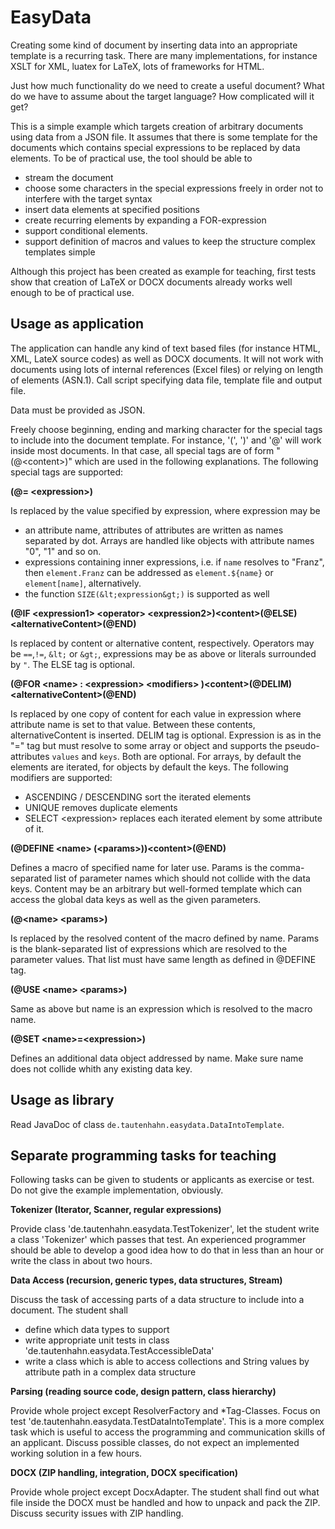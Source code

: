 # EasyData

Creating some kind of document by inserting data into an appropriate template is a recurring task. There
are many implementations, for instance XSLT for XML, luatex for LaTeX, lots of frameworks for HTML.

Just how much functionality do we need to create a useful document? What do we have to assume about the
target language? How complicated will it get?

This is a simple example which targets creation of arbitrary documents using data from a JSON file.
It assumes that there is some template for the documents which contains special expressions to be replaced by data elements.
To be of practical use, the tool should be able to

- stream the document
- choose some characters in the special expressions freely in order not to interfere with the target syntax
- insert data elements at specified positions
- create recurring elements by expanding a FOR-expression
- support conditional elements.
- support definition of macros and values to keep the structure complex templates simple 

Although this project has been created as example for teaching,
first tests show that creation of LaTeX or DOCX documents already works well enough to be of practical use.

## Usage as application
The application can handle any kind of text based files (for instance HTML, XML, LateX source codes) as well as DOCX documents.
It will not work with documents using lots of internal references (Excel files) or relying on length of elements (ASN.1). Call script
specifying data file, template file and output file.

Data must be provided as JSON.

Freely choose beginning, ending and marking character for the special tags to include into the document template. For instance, '(', ')' and '@' will work inside most documents. In that case, all special tags are of form "(@&lt;content&gt;)" which are used in the following explanations. The following special tags are supported:

**(@= &lt;expression&gt;)**

Is replaced by the value specified by expression, where expression may be

- an attribute name, attributes of attributes are written as names separated by dot. Arrays are handled like objects with attribute names "0", "1" and so on.
- expressions containing inner expressions, i.e. if `name` resolves to "Franz", then `element.Franz` can be addressed as `element.${name}` or `element[name]`, alternatively.
- the function `SIZE(&lt;expression&gt;)` is supported as well 

**(@IF &lt;expression1&gt; &lt;operator&gt; &lt;expression2&gt;)&lt;content&gt;(@ELSE)&lt;alternativeContent&gt;(@END)** 

Is replaced by content or alternative content, respectively. Operators may be `==`,`!=`, `&lt;` or `&gt;`, expressions may be as
above or literals surrounded by `"`. The ELSE tag is optional.
 
**(@FOR &lt;name&gt; : &lt;expression&gt; &lt;modifiers&gt; )&lt;content&gt;(@DELIM)&lt;alternativeContent&gt;(@END)**

Is replaced by one copy of content for each value in expression where attribute name is set to that value. Between these contents, alternativeContent 
is inserted. DELIM tag is optional. Expression is as in the "=" tag but must resolve to some array or object and supports the pseudo-attributes `values` and `keys`. Both are optional. For arrays, by default the elements are iterated, for objects by default the keys.
The following modifiers are supported:
- ASCENDING / DESCENDING sort the iterated elements
- UNIQUE removes duplicate elements
- SELECT &lt;expression&gt; replaces each iterated element by some attribute of it.

**(@DEFINE &lt;name&gt; (&lt;params&gt;))&lt;content&gt;(@END)**

Defines a macro of specified name for later use. Params is the comma-separated list of parameter names which should not collide with the data keys. Content may be an arbitrary but well-formed template which can access the global data keys as well as the given parameters.

**(@&lt;name&gt; &lt;params&gt;)**

Is replaced by the resolved content of the macro defined by name. Params is the blank-separated list of expressions which are resolved to the parameter values. That list must have same length as defined in @DEFINE tag.

**(@USE &lt;name&gt; &lt;params&gt;)**

Same as above but name is an expression which is resolved to the macro name.

**(@SET &lt;name&gt;=&lt;expression&gt;)**

Defines an additional data object addressed by name. Make sure name does not collide whith any existing data key.

 
## Usage as library

Read JavaDoc of class `de.tautenhahn.easydata.DataIntoTemplate`.

## Separate programming tasks for teaching

Following tasks can be given to students or applicants as exercise or test. Do not give the example implementation, obviously.

**Tokenizer (Iterator, Scanner, regular expressions)**

Provide  class 'de.tautenhahn.easydata.TestTokenizer', let the student write a class 'Tokenizer' which passes that test.
An experienced programmer should be able to develop a good idea how to do that in less than an hour or write the class in about two hours.

**Data Access (recursion, generic types, data structures, Stream)**

Discuss the task of accessing parts of a data structure to include into a document. The student shall

- define which data types to support
- write appropriate unit tests in class 'de.tautenhahn.easydata.TestAccessibleData'
- write a class which is able to access collections and String values by attribute path in a complex data structure

**Parsing (reading source code, design pattern, class hierarchy)**

Provide whole project except ResolverFactory and *Tag-Classes. Focus on test 'de.tautenhahn.easydata.TestDataIntoTemplate'.
This is a more complex task which is useful to access the programming and communication skills of an applicant. Discuss
possible classes, do not expect an implemented working solution in a few hours.

**DOCX (ZIP handling, integration, DOCX specification)**

Provide whole project except DocxAdapter. The student shall find out what file inside the DOCX must be handled and how to
unpack and pack the ZIP. Discuss security issues with ZIP handling. 
